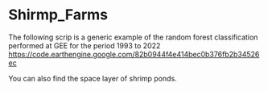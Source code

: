 # Shirmp_Farms
The following scrip is a generic example of the random forest classification performed at GEE for the period 1993 to 2022
https://code.earthengine.google.com/82b0944f4e414bec0b376fb2b34526ec

You can also find the space layer of shrimp ponds.


